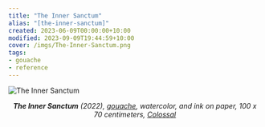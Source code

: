 ```yaml
---
title: "The Inner Sanctum"
alias: "[the-inner-sanctum]"
created: 2023-06-09T00:00:00+10:00
modified: 2023-09-09T19:44:59+10:00
cover: /imgs/The-Inner-Sanctum.png
tags:
- gouache
- reference
---
```


![The Inner Sanctum](/imgs/the-inner-sanctum.png)
*<center>**The Inner Sanctum** (2022), [gouache](gouache.md), watercolor, and ink on paper, 100 x 70 centimeters, [Colossal](https://www.thisiscolossal.com/2022/11/rithika-merchant-mixed-media-works/)</center>*
